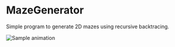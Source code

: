 # MazeGenerator

Simple program to generate 2D mazes using recursive backtracing.

![Sample animation](maze.gif?raw=true "Demonstration of recursive backtracing")
